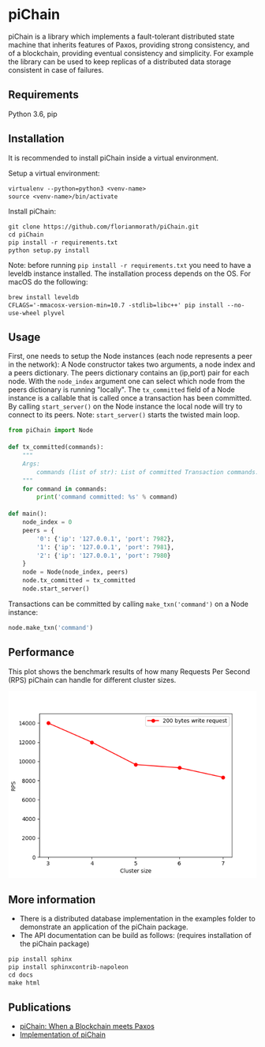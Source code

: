 # piChain

piChain is a library which implements a fault-tolerant distributed state machine that inherits features of Paxos, providing strong consistency, and of a blockchain, providing eventual consistency and simplicity. For example the library can be used to keep replicas of a distributed data storage consistent in case of failures.

## Requirements

Python 3.6, pip

## Installation

It is recommended to install piChain inside a virtual environment.

Setup a virtual environment:
```
virtualenv --python=python3 <venv-name>
source <venv-name>/bin/activate
```
Install piChain:
```
git clone https://github.com/florianmorath/piChain.git
cd piChain
pip install -r requirements.txt
python setup.py install 
```
Note: before running `pip install -r requirements.txt` you need to have a leveldb instance installed. The installation process depends on the OS. For macOS do the following:
```
brew install leveldb
CFLAGS='-mmacosx-version-min=10.7 -stdlib=libc++' pip install --no-use-wheel plyvel
```

## Usage

First, one needs to setup the Node instances (each node represents a peer in the network):
A Node constructor takes two arguments, a node index and a peers dictionary. The peers dictionary contains an (ip,port) pair for each node. With the `node_index` argument one can select which node from the peers dictionary is running "locally". 
The `tx_committed` field of a Node instance is a callable that is called once a transaction has been committed. By calling `start_server()` on the Node instance the local node will try to connect to its peers. 
Note: `start_server()` starts the twisted main loop. 
```python
from piChain import Node

def tx_committed(commands):
    """
    Args:
        commands (list of str): List of committed Transaction commands.
    """
    for command in commands:
        print('command committed: %s' % command)

def main():
    node_index = 0
    peers = {
        '0': {'ip': '127.0.0.1', 'port': 7982},
        '1': {'ip': '127.0.0.1', 'port': 7981},
        '2': {'ip': '127.0.0.1', 'port': 7980}
    }
    node = Node(node_index, peers)
    node.tx_committed = tx_committed
    node.start_server()
```

Transactions can be committed by calling `make_txn('command')` on a Node instance:
```python
node.make_txn('command')
```

## Performance
This plot shows the benchmark results of how many Requests Per Second (RPS) piChain can handle for different cluster sizes. 
<p align="center">
  <img src="/docs/images/plot_average_pichain.png">
</p>


## More information
- There is a distributed database implementation in the examples folder to demonstrate an application of the piChain package. 
- The API documentation can be build as follows: (requires installation of the piChain package)
```
pip install sphinx
pip install sphinxcontrib-napoleon
cd docs
make html
```

## Publications
- [piChain: When a Blockchain meets Paxos](https://www.tik.ee.ethz.ch/file/14b0ed803c27d585cc06ecd91164c48a/piChain.pdf)
- [Implementation of piChain](https://pub.tik.ee.ethz.ch/students/2017-HS/BA-2017-36.pdf)
